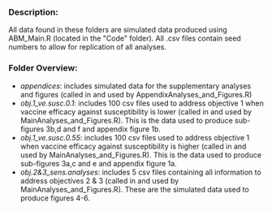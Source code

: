 ### Description: 
All data found in these folders are simulated data produced using ABM_Main.R (located in the "Code" folder). All .csv files contain seed numbers to allow for replication of all analyses.

### Folder Overview:
- *appendices*: includes simulated data for the supplementary analyses and figures (called in and used by AppendixAnalyses_and_Figures.R)
- *obj.1_ve.susc.0.1*: includes 100 csv files used to address objective 1 when vaccine efficacy against susceptibility is lower (called in and used by MainAnalyses_and_Figures.R). This is the data used to produce sub-figures 3b,d and f and appendix figure 1b.
- *obj.1_ve.susc.0.55*: includes 100 csv files used to address objective 1 when vaccine efficacy against susceptibility is higher (called in and used by MainAnalyses_and_Figures.R). This is the data used to produce sub-figures 3a,c and e and appendix figure 1a.
- *obj.2&3_sens.analyses*: includes 5 csv files containing all information to address objectives 2 & 3 (called in and used by MainAnalyses_and_Figures.R). These are the simulated data used to produce figures 4-6.
